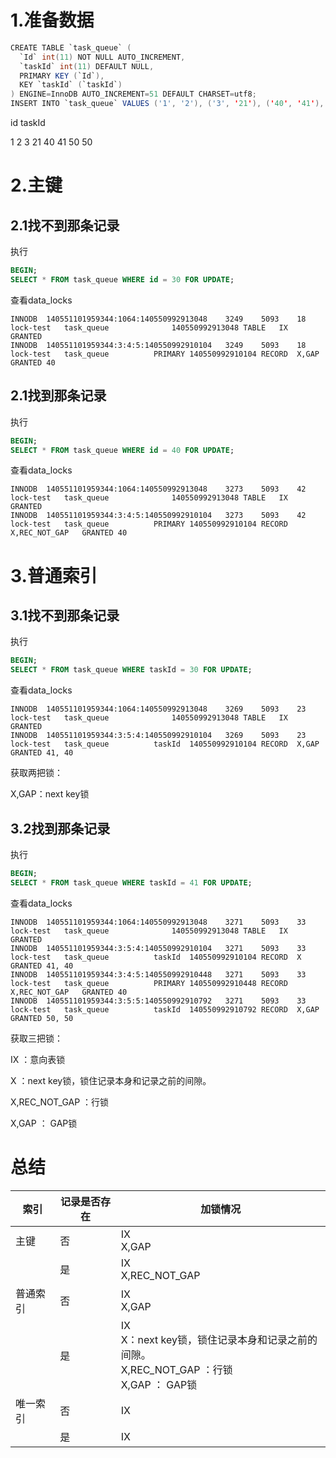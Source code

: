 # 1.准备数据

```java
CREATE TABLE `task_queue` (
  `Id` int(11) NOT NULL AUTO_INCREMENT,
  `taskId` int(11) DEFAULT NULL,
  PRIMARY KEY (`Id`),
  KEY `taskId` (`taskId`)
) ENGINE=InnoDB AUTO_INCREMENT=51 DEFAULT CHARSET=utf8;
INSERT INTO `task_queue` VALUES ('1', '2'), ('3', '21'), ('40', '41'), ('50', '50');
```

id     taskId

1	2
3	21
40	41
50	50

# 2.主键

## 2.1找不到那条记录

执行

```sql
BEGIN;
SELECT * FROM task_queue WHERE id = 30 FOR UPDATE;
```

查看data_locks

```
INNODB	140551101959344:1064:140550992913048	3249	5093	18	lock-test	task_queue				140550992913048	TABLE	IX	GRANTED	
INNODB	140551101959344:3:4:5:140550992910104	3249	5093	18	lock-test	task_queue			PRIMARY	140550992910104	RECORD	X,GAP	GRANTED	40
```

## 2.1找到那条记录

执行

```sql
BEGIN;
SELECT * FROM task_queue WHERE id = 40 FOR UPDATE;
```

查看data_locks

```
INNODB	140551101959344:1064:140550992913048	3273	5093	42	lock-test	task_queue				140550992913048	TABLE	IX	GRANTED	
INNODB	140551101959344:3:4:5:140550992910104	3273	5093	42	lock-test	task_queue			PRIMARY	140550992910104	RECORD	X,REC_NOT_GAP	GRANTED	40
```



# 3.普通索引

## 3.1找不到那条记录

执行

```sql
BEGIN;
SELECT * FROM task_queue WHERE taskId = 30 FOR UPDATE;
```

查看data_locks

```
INNODB	140551101959344:1064:140550992913048	3269	5093	23	lock-test	task_queue				140550992913048	TABLE	IX	GRANTED	
INNODB	140551101959344:3:5:4:140550992910104	3269	5093	23	lock-test	task_queue			taskId	140550992910104	RECORD	X,GAP	GRANTED	41, 40
```

获取两把锁：

X,GAP：next key锁

## 3.2找到那条记录

执行

```sql
BEGIN;
SELECT * FROM task_queue WHERE taskId = 41 FOR UPDATE;
```

查看data_locks

```
INNODB	140551101959344:1064:140550992913048	3271	5093	33	lock-test	task_queue				140550992913048	TABLE	IX	GRANTED	
INNODB	140551101959344:3:5:4:140550992910104	3271	5093	33	lock-test	task_queue			taskId	140550992910104	RECORD	X	GRANTED	41, 40
INNODB	140551101959344:3:4:5:140550992910448	3271	5093	33	lock-test	task_queue			PRIMARY	140550992910448	RECORD	X,REC_NOT_GAP	GRANTED	40
INNODB	140551101959344:3:5:5:140550992910792	3271	5093	33	lock-test	task_queue			taskId	140550992910792	RECORD	X,GAP	GRANTED	50, 50

```

获取三把锁：

IX ：意向表锁

X ：next key锁，锁住记录本身和记录之前的间隙。  

X,REC_NOT_GAP ：行锁

X,GAP ： GAP锁



# 总结

| 索引     | 记录是否存在 | 加锁情况                                                     |
| -------- | ------------ | ------------------------------------------------------------ |
| 主键     | 否           | IX<br />X,GAP                                                |
|          | 是           | IX<br />X,REC_NOT_GAP                                        |
| 普通索引 | 否           | IX<br />X,GAP                                                |
|          | 是           | IX<br />X：next key锁，锁住记录本身和记录之前的间隙。<br />X,REC_NOT_GAP ：行锁<br />X,GAP ： GAP锁 |
| 唯一索引 | 否           | IX                                                           |
|          | 是           | IX                                                           |



